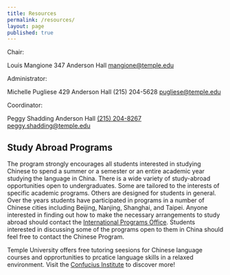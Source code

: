 ```yaml
---
title: Resources
permalink: /resources/
layout: page
published: true
---
```


Chair:

Louis Mangione
347 Anderson Hall
[mangione@temple.edu](mailto:mangione@temple.edu)

Administrator: 

Michelle Pugliese
429 Anderson Hall
(215) 204-5628
[pugliese@temple.edu](mailto:pugliese@temple.edu)

Coordinator:

Peggy Shadding
Anderson Hall
[(215) 204-8267](tel:2152048267)
[peggy.shadding@temple.edu](mailto:peggy.shadding@temple.edu) 

## Study Abroad Programs

The program strongly encourages all students interested in studying Chinese to spend a summer or a semester or an entire academic year studying the language in China. There is a wide variety of study-abroad opportunities open to undergraduates. Some are tailored to the interests of specific academic programs. Others are designed for students in general. Over the years students have participated in programs in a number of Chinese cities including Beijing, Nanjing, Shanghai, and Taipei. Anyone interested in finding out how to make the necessary arrangements to study abroad should contact the [International Programs Office](https://studyabroad.temple.edu/). Students interested in discussing some of the programs open to them in China should feel free to contact the Chinese Program.

Temple University offers free tutoring seesions for Chinese language courses and opprortunities to prcatice language skills in a relaxed environment. Visit the [Confucius Institute](http://noncredit.temple.edu/confucius) to discover more!

